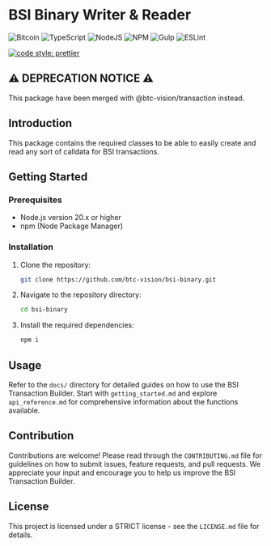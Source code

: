# BSI Binary Writer & Reader

![Bitcoin](https://img.shields.io/badge/Bitcoin-000?style=for-the-badge&logo=bitcoin&logoColor=white)
![TypeScript](https://img.shields.io/badge/TypeScript-007ACC?style=for-the-badge&logo=typescript&logoColor=white)
![NodeJS](https://img.shields.io/badge/Node%20js-339933?style=for-the-badge&logo=nodedotjs&logoColor=white)
![NPM](https://img.shields.io/badge/npm-CB3837?style=for-the-badge&logo=npm&logoColor=white)
![Gulp](https://img.shields.io/badge/GULP-%23CF4647.svg?style=for-the-badge&logo=gulp&logoColor=white)
![ESLint](https://img.shields.io/badge/ESLint-4B3263?style=for-the-badge&logo=eslint&logoColor=white)

[![code style: prettier](https://img.shields.io/badge/code_style-prettier-ff69b4.svg?style=flat-square)](https://github.com/prettier/prettier)

## ⚠️ DEPRECATION NOTICE ⚠️
This package have been merged with @btc-vision/transaction instead.

## Introduction

This package contains the required classes to be able to easily create and read any sort of calldata for BSI transactions.

## Getting Started

### Prerequisites

- Node.js version 20.x or higher
- npm (Node Package Manager)

### Installation

1. Clone the repository:
   ```bash
   git clone https://github.com/btc-vision/bsi-binary.git
   ```
2. Navigate to the repository directory:
   ```bash
   cd bsi-binary
   ```
3. Install the required dependencies:
   ```bash
   npm i
   ```

## Usage

Refer to the `docs/` directory for detailed guides on how to use the BSI Transaction Builder. Start
with `getting_started.md` and explore `api_reference.md` for comprehensive information about the functions available.

## Contribution

Contributions are welcome! Please read through the `CONTRIBUTING.md` file for guidelines on how to submit issues,
feature requests, and pull requests. We appreciate your input and encourage you to help us improve the BSI Transaction
Builder.

## License

This project is licensed under a STRICT license - see the `LICENSE.md` file for details.
